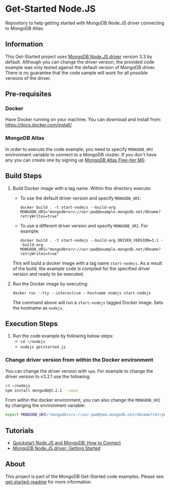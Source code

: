 # Get-Started Node.JS

Repository to help getting started with MongoDB Node.JS driver connecting to MongoDB Atlas.

## Information

This Get-Started project uses [MongoDB Node.JS driver](https://mongodb.github.io/node-mongodb-native/) version 3.3 by default. Although you can change the driver version, the provided code example was only tested against the default version of MongoDB driver. There is no guarantee that the code sample will work for all possible versions of the driver.

## Pre-requisites 

### Docker 

Have Docker running on your machine. You can download and install from: https://docs.docker.com/install/

### MongoDB Atlas

In order to execute the code example, you need to specify `MONGODB_URI` environment variable to connect to a MongoDB cluster. If you don't have any you can create one by signing up [MongoDB Atlas Free-tier M0](https://docs.atlas.mongodb.com/getting-started/). 

## Build Steps 

1. Build Docker image with a tag name. Within this directory execute: 
   * To use the default driver version and specify `MONGODB_URI`:
      ```
      docker build . -t start-nodejs --build-arg MONGODB_URI="mongodb+srv://usr:pwd@example.mongodb.net/dbname?retryWrites=true"
      ```
   * To use a different driver version and specify `MONGODB_URI`. For example:
      ```
      docker build . -t start-nodejs --build-arg DRIVER_VERSION=3.1 --build-arg MONGODB_URI="mongodb+srv://usr:pwd@example.mongodb.net/dbname?retryWrites=true"
      ```
   This will build a docker image with a tag name `start-nodejs`. 
   As a result of the build, the example code is compiled for the specified driver version and ready to be executed.

2. Run the Docker image by executing:
   ```
   docker run --tty --interactive --hostname nodejs start-nodejs
   ```

   The command above will run a `start-nodejs` tagged Docker image. Sets the hostname as `nodejs`. 

## Execution Steps

1. Run the code example by following below steps:
   * `cd ~/nodejs`
   * `nodejs getstarted.js`

### Change driver version from within the Docker environment

You can change the driver version with `npm`. For example to change the driver version to v3.2.1 use the following: 

```sh 
cd ~/nodejs
npm install mongodb@3.2.1 --save
```

From within the docker environment, you can also change the `MONGODB_URI` by changing the environment variable: 

```sh
export MONGODB_URI="mongodb+srv://usr:pwd@new.mongodb.net/dbname?retryWrites=true"
```

## Tutorials

* [Quickstart Node.JS and MongoDB: How to Connect](https://www.mongodb.com/blog/post/quick-start-nodejs-mongodb--how-to-get-connected-to-your-database)
* [MongoDB Node.JS driver: Getting Started](https://mongodb.github.io/node-mongodb-native/3.3/)


## About 

This project is part of the MongoDB Get-Started code examples. Please see [get-started-readme](https://github.com/mongodb-developer/get-started-readme) for more information. 


